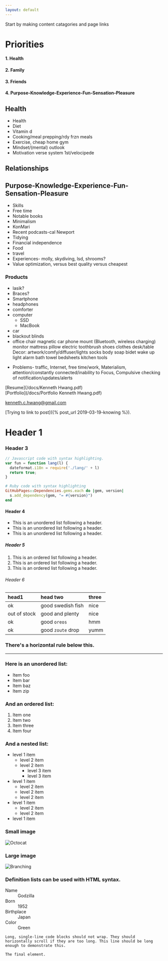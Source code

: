 ```yaml
---
layout: default
---
```


Start by making content catagories and page links

# Priorities
#### 1.  Health
#### 2.  Family
#### 3.  Friends
#### 4.  Purpose-Knowledge-Experience-Fun-Sensation-Pleasure

## Health
*   Health
*   Diet
*   Vitamin d
*   Cooking/meal prepping/rdy frzn meals
*   Exercise, cheap home gym
*   Mindset/(mental) outlook
*   Motivation verse system 1st/velocipede
​

## Relationships

## Purpose-Knowledge-Experience-Fun-Sensation-Pleasure
*   Skills
*   Free time
*   Notable books
*   Minimalism
*   KonMari
*   Recent podcasts-cal Newport
*   Tidying
*   Financial independence
*   Food
*   travel
*   Experiences- molly, skydiving, lsd, shrooms?
*   Value optimization, versus best quality versus cheapest

###   Products
- lasik? 
- Braces? 
- Smartphone
- headphones
- comforter
- computer
  - SSD
  - MacBook
- car
- blackout blinds
- office chair
magnetic car phone mount (Bluetooth, wireless charging)
monitor
mattress
pillow
electric toothbrush
shoes
clothes
desk/table
Decor: artwork/comfy/diffuser/lights
socks
body soap
bidet
wake up light alarm
bath towel
bedsheets
kitchen tools
* Problems- traffic, Internet, free time/work, Materialism, attention/constantly connected/inability to Focus, Compulsive checking of notification/updates/alerts
​

[Resume](/docs/Kenneth Hwang.pdf)  
[Portfolio](/docs/Portfolio Kenneth Hwang.pdf)

<kenneth.c.hwang@gmail.com>

[Trying to link to post]({% post_url 2019-03-19-knowing %}).

# Header 1

### Header 3

```js
// Javascript code with syntax highlighting.
var fun = function lang(l) {
  dateformat.i18n = require('./lang/' + l)
  return true;
}
```

```ruby
# Ruby code with syntax highlighting
GitHubPages::Dependencies.gems.each do |gem, version|
  s.add_dependency(gem, "= #{version}")
end
```

#### Header 4

*   This is an unordered list following a header.
*   This is an unordered list following a header.
*   This is an unordered list following a header.

##### Header 5

1.  This is an ordered list following a header.
2.  This is an ordered list following a header.
3.  This is an ordered list following a header.

###### Header 6

| head1        | head two          | three |
|:-------------|:------------------|:------|
| ok           | good swedish fish | nice  |
| out of stock | good and plenty   | nice  |
| ok           | good `oreos`      | hmm   |
| ok           | good `zoute` drop | yumm  |

### There's a horizontal rule below this.

* * *

### Here is an unordered list:

*   Item foo
*   Item bar
*   Item baz
*   Item zip

### And an ordered list:

1.  Item one
1.  Item two
1.  Item three
1.  Item four

### And a nested list:

- level 1 item
  - level 2 item
  - level 2 item
    - level 3 item
    - level 3 item
- level 1 item
  - level 2 item
  - level 2 item
  - level 2 item
- level 1 item
  - level 2 item
  - level 2 item
- level 1 item

### Small image

![Octocat](https://assets-cdn.github.com/images/icons/emoji/octocat.png)

### Large image

![Branching](https://guides.github.com/activities/hello-world/branching.png)


### Definition lists can be used with HTML syntax.

<dl>
<dt>Name</dt>
<dd>Godzilla</dd>
<dt>Born</dt>
<dd>1952</dd>
<dt>Birthplace</dt>
<dd>Japan</dd>
<dt>Color</dt>
<dd>Green</dd>
</dl>

```
Long, single-line code blocks should not wrap. They should horizontally scroll if they are too long. This line should be long enough to demonstrate this.
```

```
The final element.
```
